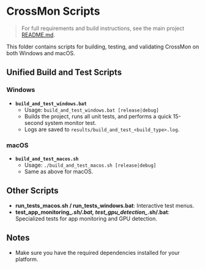 # CrossMon Scripts

> For full requirements and build instructions, see the main project [README.md](../README.md).

This folder contains scripts for building, testing, and validating CrossMon on both Windows and macOS.

## Unified Build and Test Scripts

### Windows
- **`build_and_test_windows.bat`**
  - Usage: `build_and_test_windows.bat [release|debug]`
  - Builds the project, runs all unit tests, and performs a quick 15-second system monitor test.
  - Logs are saved to `results/build_and_test_<build_type>.log`.

### macOS
- **`build_and_test_macos.sh`**
  - Usage: `./build_and_test_macos.sh [release|debug]`
  - Same as above for macOS.

## Other Scripts
- **run_tests_macos.sh / run_tests_windows.bat**: Interactive test menus.
- **test_app_monitoring_*.sh/.bat, test_gpu_detection_*.sh/.bat**: Specialized tests for app monitoring and GPU detection.

## Notes
- Make sure you have the required dependencies installed for your platform.
